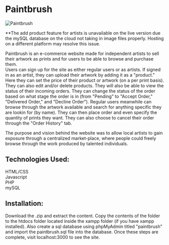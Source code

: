 # Paintbrush

![Paintbrush](https://i.ibb.co/HPPpbkd/1.png)


**The add product feature for artists is unavailable on the live version due the mySQL database on the cloud not taking in image files properly. Hosting on a different platform may resolve this issue. </br>

Paintbrush is an e-commerce website made for independent artists to sell their artwork as prints and for users to be able to browse and purchase them. </br>
Users can sign up for the site as either regular users or as artists. If signed in as an artist, they can upload their artwork by adding it as a "product." Here they
can set the price of their product or artwork (on a per print basis). They can also edit and/or delete products. They will also be able to view the status of their 
incoming orders. They can change the status of the order based on what stage the order is in (from "Pending" to "Accept Order," "Delivered Order," and "Decline Order").
Regular users meanwhile can browse through the artwork available and search for anything specific they are lookin for (by name). They can then place order and even specify
the quantity of prints they want. They can also choose to cancel their order through the "Order History" tab. 

The purpose and vision behind the website was to allow local artists to gain exposure through a centralized market-place, where people could freely browse through the work produced
by talented individuals.

## Technologies Used:
HTML/CSS  </br>
Javascript  </br>
PHP </br>
mySQL </br>

## Installation:

Download the .zip and extract the content. Copy the contents of the folder to the htdocs folder located inside the xampp folder (if you have xampp installed). Also create a
sql database using phpMyAdmin titled "paintbrush" and import the paintbrush.sql file into the database. Once these steps are complete, visit localhost:3000 to see the site.

